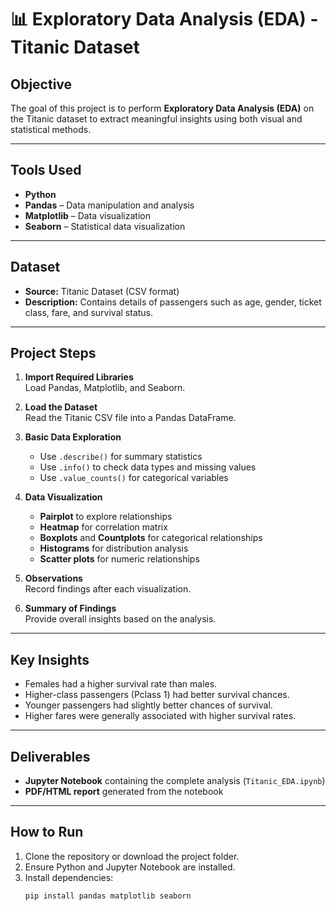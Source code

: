 # 📊 Exploratory Data Analysis (EDA) - Titanic Dataset

## **Objective**
The goal of this project is to perform **Exploratory Data Analysis (EDA)** on the Titanic dataset to extract meaningful insights using both visual and statistical methods.

---

## **Tools Used**
- **Python**
- **Pandas** – Data manipulation and analysis
- **Matplotlib** – Data visualization
- **Seaborn** – Statistical data visualization

---

## **Dataset**
- **Source:** Titanic Dataset (CSV format)
- **Description:** Contains details of passengers such as age, gender, ticket class, fare, and survival status.

---

## **Project Steps**
1. **Import Required Libraries**  
   Load Pandas, Matplotlib, and Seaborn.

2. **Load the Dataset**  
   Read the Titanic CSV file into a Pandas DataFrame.

3. **Basic Data Exploration**  
   - Use `.describe()` for summary statistics  
   - Use `.info()` to check data types and missing values  
   - Use `.value_counts()` for categorical variables

4. **Data Visualization**  
   - **Pairplot** to explore relationships  
   - **Heatmap** for correlation matrix  
   - **Boxplots** and **Countplots** for categorical relationships  
   - **Histograms** for distribution analysis  
   - **Scatter plots** for numeric relationships

5. **Observations**  
   Record findings after each visualization.

6. **Summary of Findings**  
   Provide overall insights based on the analysis.

---

## **Key Insights**
- Females had a higher survival rate than males.
- Higher-class passengers (Pclass 1) had better survival chances.
- Younger passengers had slightly better chances of survival.
- Higher fares were generally associated with higher survival rates.

---

## **Deliverables**
- **Jupyter Notebook** containing the complete analysis (`Titanic_EDA.ipynb`)
- **PDF/HTML report** generated from the notebook

---

## **How to Run**
1. Clone the repository or download the project folder.
2. Ensure Python and Jupyter Notebook are installed.
3. Install dependencies:
   ```bash
   pip install pandas matplotlib seaborn
